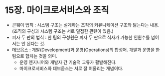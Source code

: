 # 15장. 마이크로서비스와 조직

- 콘웨이 법칙 : 시스템 구조는 설계하는 조직의 커뮤니케이션 구조와 닮는다는 내용. (조직의 구성과 시스템 구조는 서로 밀접한 관련이 있음.)
- 피자 두 판의 법칙 : 한 팀의 구성원은 피자 두 판으로 식사가 가능한 인원수를 넘어서는 안 된다는 것.
- 데브옵스 : 개발(Development)과 운영(Operations)의 합성어. 개발과 운영을 한 팀으로 합치는 것을 의미.
  - 운영 엔지니어와 개발자 간 기술적 교류가 활발해진다.
  - 마이크로서비스와 데브옵스는 서로 잘 어울리는 개념이다.

